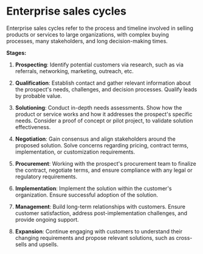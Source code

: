 # Enterprise sales cycles

Enterprise sales cycles refer to the process and timeline involved in selling products or services to large organizations, with complex buying processes, many stakeholders, and long decision-making times.

**Stages:**

1. **Prospecting**: Identify potential customers via research, such as via referrals, networking, marketing, outreach, etc.

2. **Qualification**: Establish contact and gather relevant information about the prospect's needs, challenges, and decision processes. Qualify leads by probable value.

3. **Solutioning**: Conduct in-depth needs assessments. Show how the product or service works and how it addresses the prospect's specific needs. Consider a proof of concept or pilot project, to validate solution effectiveness.

4. **Negotiation**: Gain consensus and align stakeholders around the proposed solution. Solve concerns regarding pricing, contract terms, implementation, or customization requirements.

5. **Procurement**: Working with the prospect's procurement team to finalize the contract, negotiate terms, and ensure compliance with any legal or regulatory requirements.

6. **Implementation**: Implement the solution within the customer's organization. Ensure successful adoption of the solution.

7. **Management**: Build long-term relationships with customers. Ensure customer satisfaction, address post-implementation challenges, and provide ongoing support.

8. **Expansion**: Continue engaging with customers to understand their changing requirements and propose relevant solutions, such as cross-sells and upsells.
